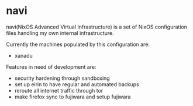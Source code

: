 navi
=====
navi(NixOS Advanced Virtual Infrastructure) is a set of NixOS configuration
files handling my own internal infrastructure. 

Currently the machines populated by this configuration are:

* xanadu


Features in need of development are:
* security hardening through sandboxing 
* set up eirin to have regular and automated backups
* reroute all internet traffic through tor
* make firefox sync to fujiwara and setup fujiwara
